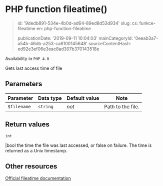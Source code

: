 PHP function fileatime()
========================

> id: '9dedb891-534e-4b0d-ad64-89ed8d53d934'
> slug:
> 	cs: funkce-fileatime
> 	en: php-function-fileatime
> 
> publicationDate: '2019-09-11 10:04:03'
> mainCategoryId: '0eeab3a7-a54b-46db-a253-ca6100145648'
> sourceContentHash: ed92e3ef06e3eac8ad307b370143518e

Availability in `PHP 4.0`

Gets last access time of file


Parameters
--------------

| Parameter | Data type | Default value | Note |
|-----|-----|-----|-----|
| `$filename` | `string` | *not* | Path to the file. |


Return values
----------------

`int`

|bool the time the file was last accessed, or false on failure.
The time is returned as a Unix timestamp.

Other resources
------------

[Official fileatime documentation](https://www.php.net/manual/en/function.fileatime.php)
